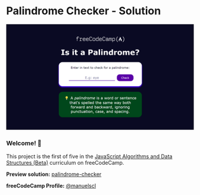 # Palindrome Checker - Solution

![Solution preview for the Palindrome Checker Project ](./assets/palindrome-checker-design.png)

### Welcome! 👋  

This project is the first of five in the [JavaScript Algorithms and Data Structures (Beta)](https://www.freecodecamp.org/learn/javascript-algorithms-and-data-structures-v8/) curriculum on freeCodeCamp.
  

**Preview solution:** [palindrome-checker](https://manuelscl.github.io/palindrome-checker)


**freeCodeCamp Profile:** [@manuelscl](https://www.freecodecamp.org/manuelscl)